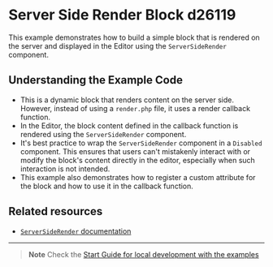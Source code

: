 # Server Side Render Block d26119

This example demonstrates how to build a simple block that is rendered on the server and displayed in the Editor using the `ServerSideRender` component.

<!-- Please, do not remove these @TABLE EXAMPLES BEGIN and @TABLE EXAMPLES END comments or modify the table inside. This table is automatically generated from the data at _data/examples.json and _data/tags.json -->
<!-- @TABLE EXAMPLES BEGIN -->
<!-- @TABLE EXAMPLES END -->

## Understanding the Example Code

- This is a dynamic block that renders content on the server side. However, instead of using a `render.php` file, it uses a render callback function.
- In the Editor, the block content defined in the callback function is rendered using the `ServerSideRender` component.
- It's best practice to wrap the `ServerSideRender` component in a `Disabled` component. This ensures that users can't mistakenly interact with or modify the block's content directly in the editor, especially when such interaction is not intended.  
- This example also demonstrates how to register a custom attribute for the block and how to use it in the callback function.

## Related resources

- [`ServerSideRender` documentation](https://developer.wordpress.org/block-editor/reference-guides/components/server-side-render/)

----

> **Note**
> Check the [Start Guide for local development with the examples](https://github.com/WordPress/block-development-examples/wiki/02-Examples#start-guide-for-local-development-with-the-examples)

